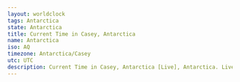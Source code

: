 ```yaml
---
layout: worldclock
tags: Antarctica
state: Antarctica
title: Current Time in Casey, Antarctica
name: Antarctica
iso: AQ
timezone: Antarctica/Casey
utc: UTC
description: Current Time in Casey, Antarctica [Live], Antarctica. Live update now time in Casey, timezone Antarctica/Casey, UTC, Country ISO code & Current Local Time.
---
```


